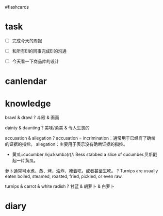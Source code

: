 #flashcards 

# task
- [ ] 完成今天的周报
- [ ] 和所有EI的同事完成EI的沟通
- [ ] 今天看一下商品库的设计


# canlendar

# knowledge

brawl & drawl
?
斗殴 & 画画 <!--SR:!2023-02-12-18-02,6,250-->

dainty & daunting
?
美味/柔美 & 令人生畏的 <!--SR:!2023-02-12-18-03,6,250-->

accusation & allegation
?
accusation = incrimination：通常用于已经有了确凿的证据的指控。
allegation：主要用于表示没有确凿证据的指控。 <!--SR:!2023-02-14-09-20,6,248-->

- 黄瓜::cucumber /kjuːkʌmbə(r)/: Bess stabbed a slice of cucumber.贝斯戳起一片黄瓜。 <!--SR:!2023-02-12-17-16,6,250-->

萝卜通常可水煮、蒸、烤、油炸、腌着吃，或者甚至生吃。
?
Turnips are usually eaten boiled, steamed, roasted, fried, pickled, or even raw.  <!--SR:!2023-02-10-17-01,1,190-->

turnips & carrot & white radish
?
甘蓝 & 胡萝卜 & 白萝卜 <!--SR:!2023-02-12-17-30,6,250-->

# diary